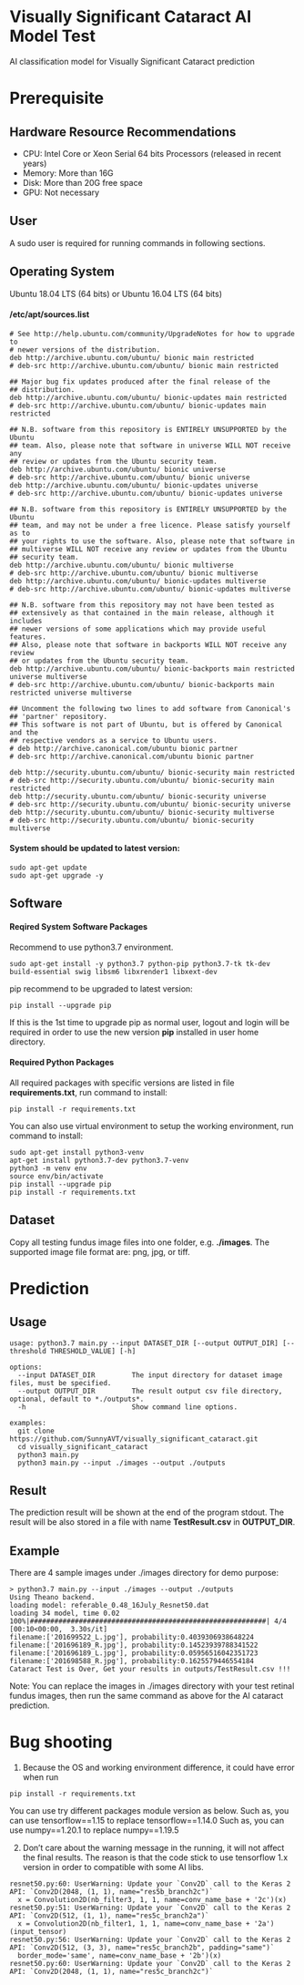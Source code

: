 # Visually Significant Cataract AI Model Test
AI classification model for Visually Significant Cataract prediction

# Prerequisite

## Hardware Resource Recommendations
- CPU: Intel Core or Xeon Serial 64 bits Processors (released in recent years)
- Memory: More than 16G
- Disk: More than 20G free space
- GPU: Not necessary

## User
A sudo user is required for running commands in following sections.

## Operating System
Ubuntu 18.04 LTS (64 bits) or Ubuntu 16.04 LTS (64 bits)

#### /etc/apt/sources.list
```
# See http://help.ubuntu.com/community/UpgradeNotes for how to upgrade to
# newer versions of the distribution.
deb http://archive.ubuntu.com/ubuntu/ bionic main restricted
# deb-src http://archive.ubuntu.com/ubuntu/ bionic main restricted

## Major bug fix updates produced after the final release of the
## distribution.
deb http://archive.ubuntu.com/ubuntu/ bionic-updates main restricted
# deb-src http://archive.ubuntu.com/ubuntu/ bionic-updates main restricted

## N.B. software from this repository is ENTIRELY UNSUPPORTED by the Ubuntu
## team. Also, please note that software in universe WILL NOT receive any
## review or updates from the Ubuntu security team.
deb http://archive.ubuntu.com/ubuntu/ bionic universe
# deb-src http://archive.ubuntu.com/ubuntu/ bionic universe
deb http://archive.ubuntu.com/ubuntu/ bionic-updates universe
# deb-src http://archive.ubuntu.com/ubuntu/ bionic-updates universe

## N.B. software from this repository is ENTIRELY UNSUPPORTED by the Ubuntu
## team, and may not be under a free licence. Please satisfy yourself as to
## your rights to use the software. Also, please note that software in
## multiverse WILL NOT receive any review or updates from the Ubuntu
## security team.
deb http://archive.ubuntu.com/ubuntu/ bionic multiverse
# deb-src http://archive.ubuntu.com/ubuntu/ bionic multiverse
deb http://archive.ubuntu.com/ubuntu/ bionic-updates multiverse
# deb-src http://archive.ubuntu.com/ubuntu/ bionic-updates multiverse

## N.B. software from this repository may not have been tested as
## extensively as that contained in the main release, although it includes
## newer versions of some applications which may provide useful features.
## Also, please note that software in backports WILL NOT receive any review
## or updates from the Ubuntu security team.
deb http://archive.ubuntu.com/ubuntu/ bionic-backports main restricted universe multiverse
# deb-src http://archive.ubuntu.com/ubuntu/ bionic-backports main restricted universe multiverse

## Uncomment the following two lines to add software from Canonical's
## 'partner' repository.
## This software is not part of Ubuntu, but is offered by Canonical and the
## respective vendors as a service to Ubuntu users.
# deb http://archive.canonical.com/ubuntu bionic partner
# deb-src http://archive.canonical.com/ubuntu bionic partner

deb http://security.ubuntu.com/ubuntu/ bionic-security main restricted
# deb-src http://security.ubuntu.com/ubuntu/ bionic-security main restricted
deb http://security.ubuntu.com/ubuntu/ bionic-security universe
# deb-src http://security.ubuntu.com/ubuntu/ bionic-security universe
deb http://security.ubuntu.com/ubuntu/ bionic-security multiverse
# deb-src http://security.ubuntu.com/ubuntu/ bionic-security multiverse
```
#### System should be updated to latest version:
```
sudo apt-get update
sudo apt-get upgrade -y
```

## Software
#### Reqired System Software Packages
Recommend to use python3.7 environment.
```
sudo apt-get install -y python3.7 python-pip python3.7-tk tk-dev build-essential swig libsm6 libxrender1 libxext-dev
```
pip recommend to be upgraded to latest version:
```
pip install --upgrade pip
```
If this is the 1st time to upgrade pip as normal user, logout and login will be required in order to use the new version **pip** installed in user home directory.

#### Required Python Packages
All required packages with specific versions are listed in file **requirements.txt**, run command to install:
```
pip install -r requirements.txt
```
You can also use virtual environment to setup the working environment, run command to install:
```
sudo apt-get install python3-venv
apt-get install python3.7-dev python3.7-venv
python3 -m venv env
source env/bin/activate
pip install --upgrade pip
pip install -r requirements.txt
```

## Dataset
Copy all testing fundus image files into one folder, e.g. **./images**. The supported image file format are: png, jpg, or tiff.

# Prediction

## Usage
```
usage: python3.7 main.py --input DATASET_DIR [--output OUTPUT_DIR] [--threshold THRESHOLD_VALUE] [-h]

options:
  --input DATASET_DIR         The input directory for dataset image files, must be specified.
  --output OUTPUT_DIR         The result output csv file directory, optional, default to *./outputs*.
  -h                          Show command line options.

examples:
  git clone https://github.com/SunnyAVT/visually_significant_cataract.git
  cd visually_significant_cataract
  python3 main.py
  python3 main.py --input ./images --output ./outputs 
```

## Result
The prediction result will be shown at the end of the program stdout. The result will be also stored in a file with name **TestResult.csv** in **OUTPUT_DIR**.

## Example
There are 4 sample images under ./images directory for demo purpose:
```
> python3.7 main.py --input ./images --output ./outputs
Using Theano backend.
loading model: referable_0.48_16July_Resnet50.dat
loading 34 model, time 0.02
100%|##########################################################| 4/4 [00:10<00:00,  3.30s/it]
filename:['201699522_L.jpg'], probability:0.4039306938648224
filename:['201696189_R.jpg'], probability:0.14523939788341522
filename:['201696189_L.jpg'], probability:0.05956516042351723
filename:['201698588_R.jpg'], probability:0.1625579446554184
Cataract Test is Over, Get your results in outputs/TestResult.csv !!!
```
Note: You can replace the images in ./images directory with your test retinal fundus images, then run the same command as above for the AI cataract prediction.

# Bug shooting
1) Because the OS and working environment difference, it could have error when run
```
pip install -r requirements.txt
```
You can use try different packages module version as below.
Such as, you can use tensorflow==1.15 to replace tensorflow==1.14.0
Such as, you can use numpy==1.20.1 to replace numpy==1.19.5

2) Don’t care about the warning message in the running, it will not affect the final results. 
The reason is that the code stick to use tensorflow 1.x version in order to compatible with some AI libs.
```
resnet50.py:60: UserWarning: Update your `Conv2D` call to the Keras 2 API: `Conv2D(2048, (1, 1), name="res5b_branch2c")`
  x = Convolution2D(nb_filter3, 1, 1, name=conv_name_base + '2c')(x)
resnet50.py:51: UserWarning: Update your `Conv2D` call to the Keras 2 API: `Conv2D(512, (1, 1), name="res5c_branch2a")`
  x = Convolution2D(nb_filter1, 1, 1, name=conv_name_base + '2a')(input_tensor)
resnet50.py:56: UserWarning: Update your `Conv2D` call to the Keras 2 API: `Conv2D(512, (3, 3), name="res5c_branch2b", padding="same")`
  border_mode='same', name=conv_name_base + '2b')(x)
resnet50.py:60: UserWarning: Update your `Conv2D` call to the Keras 2 API: `Conv2D(2048, (1, 1), name="res5c_branch2c")`
```